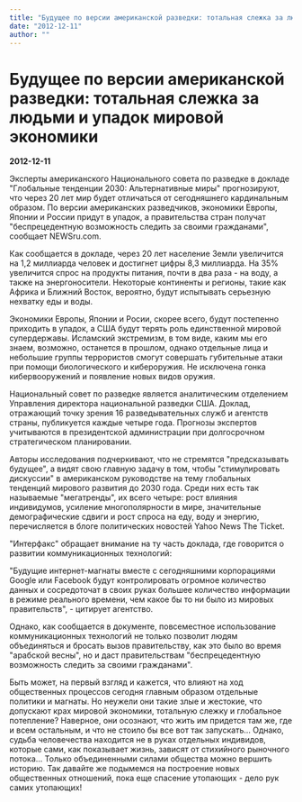 ```yaml
---
title: "Будущее по версии американской разведки: тотальная слежка за людьми и упадок мировой экономики"
date: "2012-12-11"
author: ""
---
```


# Будущее по версии американской разведки: тотальная слежка за людьми и упадок мировой экономики

**2012-12-11** 

Эксперты американского Национального совета по разведке в докладе "Глобальные тенденции 2030: Альтернативные миры" прогнозируют, что через 20 лет мир будет отличаться от сегодняшнего кардинальным образом. По версии американских разведчиков, экономики Европы, Японии и России придут в упадок, а правительства стран получат "беспрецедентную возможность следить за своими гражданами", сообщает NEWSru.com.

Как сообщается в докладе, через 20 лет население Земли увеличится на 1,2 миллиарда человек и достигнет цифры 8,3 миллиарда. На 35% увеличится спрос на продукты питания, почти в два раза - на воду, а также на энергоносители. Некоторые континенты и регионы, такие как Африка и Ближний Восток, вероятно, будут испытывать серьезную нехватку еды и воды.

Экономики Европы, Японии и Росии, скорее всего, будут постепенно приходить в упадок, а США будут терять роль единственной мировой супердержавы. Исламский экстремизм, в том виде, каким мы его знаем, возможно, останется в прошлом, однако отдельные лица и небольшие группы террористов смогут совершать губительные атаки при помощи биологического и кибероружия. Не исключена гонка кибервооружений и появление новых видов оружия.

Национальный совет по разведке является аналитическим отделением Управления директора национальной разведки США. Доклад, отражающий точку зрения 16 разведывательных служб и агентств страны, публикуется каждые четыре года. Прогнозы экспертов учитываются в президентской администрации при долгосрочном стратегическом планировании.

Авторы исследования подчеркивают, что не стремятся "предсказывать будущее", а видят свою главную задачу в том, чтобы "стимулировать дискуссии" в американском руководстве на тему глобальных тенденций мирового развития до 2030 года. Среди них есть так называемые "мегатренды", их всего четыре: рост влияния индивидумов, усиление многополярности в мире, значительные демографические сдвиги и рост спроса на еду, воду и энергию, перечисляется в блоге политических новостей Yahoo News The Ticket.

"Интерфакс" обращает внимание на ту часть доклада, где говорится о развитии коммуникационных технологий:

 "Будущие интернет-магнаты вместе с сегодняшними корпорациями Google или Facebook будут контролировать огромное количество данных и сосредоточат в своих руках большее количество информации в режиме реального времени, чем какое бы то ни было из мировых правительств", - цитирует агентство.

Однако, как сообщается в документе, повсеместное использование коммуникационных технологий не только позволит людям объединяться и бросать вызов правительству, как это было во время "арабской весны", но и даст правительствам "беспрецедентную возможность следить за своими гражданами".

Быть может, на первый взгляд и кажется, что влияют на ход общественных процессов сегодня главным образом отдельные политики и магнаты. Но неужели они такие злые и жестокие, что допускают крах мировой экономики, тотальную слежку и глобальное потепление? Наверное, они осознают, что жить им придется там же, где и всем остальным, и что не стоило бы все вот так запускать... Однако, судьба человечества находится не в руках отдельных индивидов, которые сами, как показывает жизнь, зависят от стихийного рыночного потока... Только объединенными силами общества можно вершить историю. Так давайте же подымемся на построение новых общественных отношений, пока еще спасение утопающих - дело рук самих утопающих!